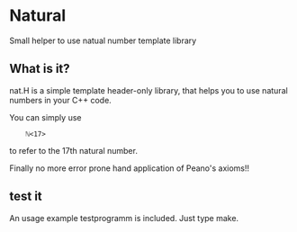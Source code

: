 # Natural
Small helper to use natual number template library

## What is it?
nat.H is a simple template header-only library, that helps you to use natural numbers in your C++ code.

You can simply use
```
	ℕ<17> 
```
to refer to  the 17th natural number.

Finally no more error prone hand application of Peano's axioms!!

## test it
An usage example testprogramm is included.
Just type make.

